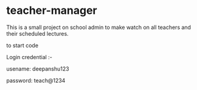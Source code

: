 # teacher-manager
This is a small project on school admin to make watch on all teachers and their scheduled lectures. 

to start code


Login credential :- 


 usename: deepanshu123
 
 
 password: teach@1234
